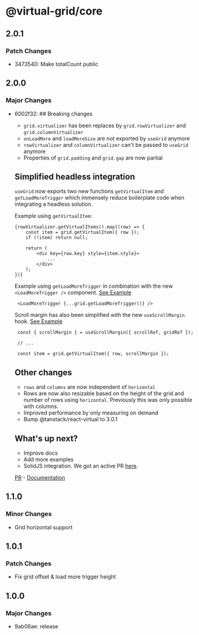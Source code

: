 # @virtual-grid/core

## 2.0.1

### Patch Changes

- 3473540: Make totalCount public

## 2.0.0

### Major Changes

- 6002f32: ## Breaking changes

  - `grid.virtualizer` has been replaces by `grid.rowVirtualizer` and `grid.columnVirtualizer`
  - `onLoadMore` and `loadMoreSize` are not exported by `useGrid` anymore
  - `rowVirtualizer` and `columnVirtualizer` can't be passed to `useGrid` anymore
  - Properties of `grid.padding` and `grid.gap` are now partial

  ## Simplified headless integration

  `useGrid` now exports two new functions `getVirtualItem` and `getLoadMoreTrigger` which immensely reduce boilerplate code when integrating a headless solution.

  Example using `getVirtualItem`:

  ```
  {rowVirtualizer.getVirtualItems().map((row) => {
      const item = grid.getVirtualItem({ row });
      if (!item) return null;

      return (
          <div key={row.key} style={item.style}>
              ...
          </div>
      );
  })}
  ```

  Example using `getLoadMoreTrigger` in combination with the new `<LoadMoreTrigger />` component.
  [See Example](https://github.com/niikeec/virtual-grid/examples/react/infinite-scroll)

  ```
   <LoadMoreTrigger {...grid.getLoadMoreTrigger()} />
  ```

  Scroll margin has also been simplified with the new `useScrollMargin` hook.
  [See Example](https://github.com/niikeec/virtual-grid/examples/react/scroll-margin)

  ```
   const { scrollMargin } = useScrollMargin({ scrollRef, gridRef });

   // ...

   const item = grid.getVirtualItem({ row, scrollMargin });
  ```

  ## Other changes

  - `rows` and `columns` are now independent of `horizontal`
  - Rows are now also resizable based on the height of the grid and number of rows using `horizontal`. Previously this was only possible with columns.
  - Improved performance by only measuring on demand
  - Bump @tanstack/react-virtual to 3.0.1

  ## What's up next?

  - Improve docs
  - Add more examples
  - SolidJS integration. We got an active PR [here](https://github.com/niikeec/virtual-grid/pull/7).

  [PR](https://github.com/niikeec/virtual-grid/pull/6) - [Documentation](https://docs.virtual-grid.com/getting-started/react)

## 1.1.0

### Minor Changes

- Grid horizontal support

## 1.0.1

### Patch Changes

- Fix grid offset & load more trigger height

## 1.0.0

### Major Changes

- 9ab06ae: release
